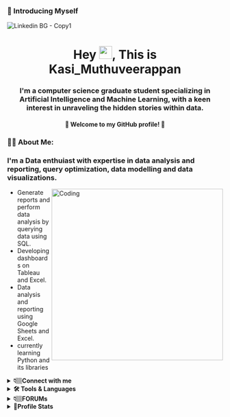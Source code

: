 ### 🙋 Introducing Myself
![Linkedin BG - Copy1](https://github.com/KasiMuthuveerappan/Danny-Ma-s-SQL-challenges/assets/142071405/4bda2b2f-341a-4fc7-9c3e-e267129a4651)
<h1 align="center">Hey  <img src="https://raw.githubusercontent.com/aemmadi/aemmadi/master/wave.gif" width="30">, This is Kasi_Muthuveerappan</h1>
<h3 align="center">I'm a computer science graduate student specializing in Artificial Intelligence and Machine Learning, with a keen interest in unraveling the hidden stories within data.</h3>
<h4 align="center"> 🌟 Welcome to my GitHub profile! 🌟</h4>

### 🤷‍♂️ About Me:
### I'm a Data enthuiast with expertise in data analysis and reporting, query optimization, data modelling and data visualizations. 

<img align="right" alt="Coding" width="400" src="https://media.licdn.com/dms/image/D4D12AQET0_JcAYNC2w/article-cover_image-shrink_720_1280/0/1684857772690?e=2147483647&v=beta&t=SByvZwhzwyMMohBD0JjiVySVWiZmDIkGsLan810l104">

- Generate reports and perform data analysis by querying data using SQL.
- Developing dashboards on Tableau and Excel.
- Data analysis and reporting using Google Sheets and Excel.
- currently learning Python and its libraries

<details>
<summary><b>👇🏼Connect with me</b></summary>
<p>
Feel free to text me !!!

[![Github](https://img.shields.io/badge/-Github-181717?style=plastic&logo=Github&logoColor=white)](https://github.com/KasiMuthuveerappan)
[![LinkedIn](https://img.shields.io/badge/-LinkedIn-0077B5?style=plastic&logo=LinkedIn&logoColor=white)](https://www.linkedin.com/in/kasimuthuveerappan)
[![Gmail Badge](https://img.shields.io/badge/-kasimuthu-c14438?style=plastic&logo=Gmail&logoColor=white&link=mailto:kasi4muthu@gmail.com)](mailto:kasi4muthu@gmail.com)
[![Outlook](https://img.shields.io/badge/kasimuthu-0078D4?style=plastic&logo=microsoft-outlook&logoColor=white)](kasi4muthu@outlook.com)
</p>
</details>
<details>
<summary><b>🛠️ Tools & Languages</b></summary>
<p>
  Here are some of the Tools and Languages that I use:
  
- Database: Google BigQuery, PostgreSQL, MySQL >> ![Google Drive](https://img.shields.io/badge/Google%20BigQuery-4285F4?style=plastic&logo=googledrive&logoColor=white) ![MySQL](https://img.shields.io/badge/mysql-%2300f.svg?style=plastic&logo=mysql&logoColor=white) ![Postgres](https://img.shields.io/badge/postgreSQL-%23316192.svg?style=plastic&logo=postgresql&logoColor=white) ![MicrosoftSQLServer](https://img.shields.io/badge/MS%20SQL%20-CC2927?style=plastic&logo=microsoft%20sql%20server&logoColor=white)

- Coding in ![Python](https://img.shields.io/badge/python-3670A0?style=plastic&logo=python&logoColor=ffdd54) >> ![Anaconda](https://img.shields.io/badge/Anaconda-%2344A833.svg?style=plastic&logo=anaconda&logoColor=white) ![Jupyter Notebook](https://img.shields.io/badge/jupyter-%23FA0F00.svg?style=plastic&logo=jupyter&logoColor=white) ![PyCharm](https://img.shields.io/badge/pycharm-143?style=plastic&logo=pycharm&logoColor=black&color=black&labelColor=green)

- Visualization: ![Jenkins](https://img.shields.io/badge/Tableau-%232C5263.svg?style=plastic&logo=jenkins&logoColor=white) ![Microsoft Excel](https://img.shields.io/badge/Microsoft_Excel-217346?style=plastic&logo=microsoft-excel&logoColor=white)
- generally used: ![Microsoft](https://img.shields.io/badge/Microsoft-0078D4?style=plastic&logo=microsoft&logoColor=white) ![Microsoft Office](https://img.shields.io/badge/Microsoft_Office-D83B01?style=plastic&logo=microsoft-office&logoColor=white) ![DaisyUI](https://img.shields.io/badge/Ms_Clipchamp-5A0EF8?style=plastic&logo=daisyui&logoColor=white) ![Stellar](https://img.shields.io/badge/Ms_Designer-7D00FF?style=plastic&logo=Stellar&logoColor=white) ![Canva](https://img.shields.io/badge/Canva-%2300C4CC.svg?style=plastic&logo=Canva&logoColor=white)
  </p>
</details>
<details>
  <summary><b>👇🏼FORUMs</b></summary>

  Here are some of the platforms where I Practice : 
  
  [![LeetCode](https://img.shields.io/badge/LeetCode-000000?style=plastic&logo=LeetCode&logoColor=#d16c06)](https://leetcode.com/Kasi_Muthuveerappan)
  [![Hackerrank](https://img.shields.io/badge/-Hackerrank-2EC866?style=plastic&logo=HackerRank&logoColor=white)](https://www.hackerrank.com/kasi4muthu)
  [![Kaggle](https://img.shields.io/badge/Kaggle-035a7d?style=plastic&logo=kaggle&logoColor=white)](https://www.kaggle.com/kasimuthuveerappan)
  [![CodeChef](https://img.shields.io/badge/CodeChef-%23964B00.svg?style=plastic&logo=CodeChef&logoColor=white)](https://www.codechef.com/users/kasimuthu)
  

</details>
<details>
  <summary><b>📱Profile Stats</b></summary>
  
Statistics :
<p> <align="Centre"> <img src="https://komarev.com/ghpvc/?username=kasimuthuveerappan&label=Profile%20views&color=0e75b6&style=flat" alt="kasimuthuveerappan" /> </p>

<p>&nbsp;<img align="left" src="https://github-readme-stats.vercel.app/api?username=kasimuthuveerappan&show_icons=true&locale=en" alt="kasimuthuveerappan" />
<img align="right" src="https://github-readme-streak-stats.herokuapp.com/?user=kasimuthuveerappan&" alt="kasimuthuveerappan" /></p>
</details>
